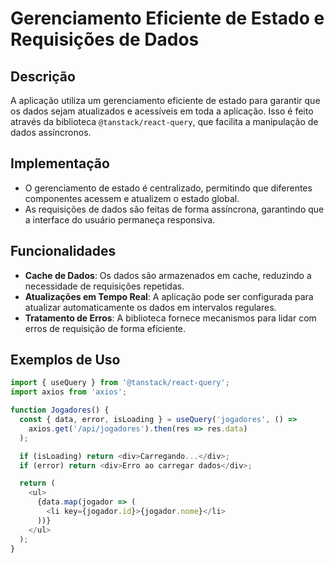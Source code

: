 # Gerenciamento Eficiente de Estado e Requisições de Dados

## Descrição
A aplicação utiliza um gerenciamento eficiente de estado para garantir que os dados sejam atualizados e acessíveis em toda a aplicação. Isso é feito através da biblioteca `@tanstack/react-query`, que facilita a manipulação de dados assíncronos.

## Implementação
- O gerenciamento de estado é centralizado, permitindo que diferentes componentes acessem e atualizem o estado global.
- As requisições de dados são feitas de forma assíncrona, garantindo que a interface do usuário permaneça responsiva.

## Funcionalidades
- **Cache de Dados**: Os dados são armazenados em cache, reduzindo a necessidade de requisições repetidas.
- **Atualizações em Tempo Real**: A aplicação pode ser configurada para atualizar automaticamente os dados em intervalos regulares.
- **Tratamento de Erros**: A biblioteca fornece mecanismos para lidar com erros de requisição de forma eficiente.

## Exemplos de Uso
```javascript
import { useQuery } from '@tanstack/react-query';
import axios from 'axios';

function Jogadores() {
  const { data, error, isLoading } = useQuery('jogadores', () =>
    axios.get('/api/jogadores').then(res => res.data)
  );

  if (isLoading) return <div>Carregando...</div>;
  if (error) return <div>Erro ao carregar dados</div>;

  return (
    <ul>
      {data.map(jogador => (
        <li key={jogador.id}>{jogador.nome}</li>
      ))}
    </ul>
  );
}